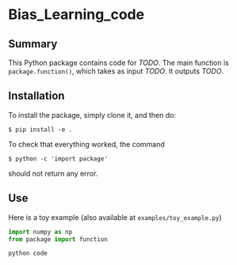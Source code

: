 # Bias_Learning_code

## Summary

This Python package contains code for *TODO*. The main function is `package.function()`, which takes as input *TODO*. It outputs *TODO*.


## Installation
To install the package, simply clone it, and then do:

  `$ pip install -e .`

To check that everything worked, the command

  `$ python -c 'import package'`

should not return any error.

## Use
Here is a toy example (also available at `examples/toy_example.py`)
```python
import numpy as np
from package import function

python code
```
